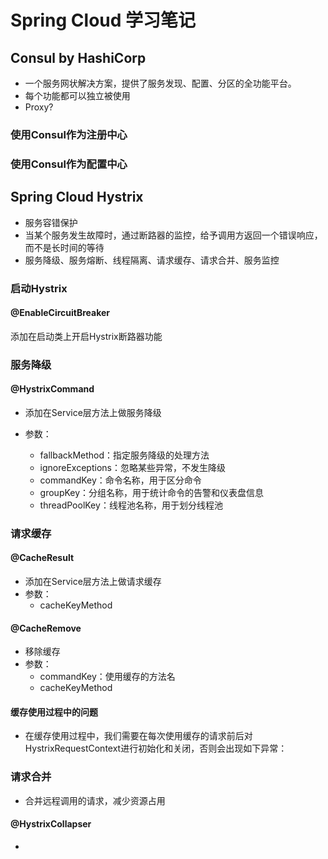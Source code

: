 # Spring Cloud 学习笔记

## Consul by HashiCorp

- 一个服务网状解决方案，提供了服务发现、配置、分区的全功能平台。
- 每个功能都可以独立被使用
- Proxy?

### 使用Consul作为注册中心

### 使用Consul作为配置中心

## Spring Cloud Hystrix

- 服务容错保护
- 当某个服务发生故障时，通过断路器的监控，给予调用方返回一个错误响应，而不是长时间的等待
- 服务降级、服务熔断、线程隔离、请求缓存、请求合并、服务监控

### 启动Hystrix

#### @EnableCircuitBreaker

添加在启动类上开启Hystrix断路器功能

### 服务降级

#### @HystrixCommand

- 添加在Service层方法上做服务降级

- 参数：
  - fallbackMethod：指定服务降级的处理方法
  - ignoreExceptions：忽略某些异常，不发生降级
  - commandKey：命令名称，用于区分命令
  - groupKey：分组名称，用于统计命令的告警和仪表盘信息
  - threadPoolKey：线程池名称，用于划分线程池

### 请求缓存

#### @CacheResult

- 添加在Service层方法上做请求缓存
- 参数：
  - cacheKeyMethod

#### @CacheRemove

- 移除缓存
- 参数：
  - commandKey：使用缓存的方法名
  - cacheKeyMethod

#### 缓存使用过程中的问题

- 在缓存使用过程中，我们需要在每次使用缓存的请求前后对HystrixRequestContext进行初始化和关闭，否则会出现如下异常：

### 请求合并

- 合并远程调用的请求，减少资源占用

#### @HystrixCollapser

- 



